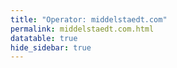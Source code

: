 ```yaml
---
title: "Operator: middelstaedt.com"
permalink: middelstaedt.com.html
datatable: true
hide_sidebar: true
---
```


<div>                        <script type="text/javascript">window.PlotlyConfig = {MathJaxConfig: 'local'};</script>
        <script charset="utf-8" src="https://cdn.plot.ly/plotly-2.20.0.min.js"></script>                <div id="ccde38cd-7091-4fad-a56e-12e6ebc509d1" class="plotly-graph-div" style="height:100%; width:100%;"></div>            <script type="text/javascript">                                    window.PLOTLYENV=window.PLOTLYENV || {};                                    if (document.getElementById("ccde38cd-7091-4fad-a56e-12e6ebc509d1")) {                    Plotly.newPlot(                        "ccde38cd-7091-4fad-a56e-12e6ebc509d1",                        [{"name":"exit probability (%)","x":["2022-10-16","2022-10-17","2022-10-18","2022-10-19","2022-10-20","2022-10-21","2022-10-22","2022-10-23","2022-10-24","2022-10-25","2022-10-26","2022-10-27","2022-10-28","2022-10-29","2022-10-30","2022-10-31","2022-11-01","2022-11-02","2022-11-03","2022-11-04","2022-11-05","2022-11-06","2022-11-07","2022-11-08","2022-11-09","2022-11-10","2022-11-11","2022-11-12","2022-11-13","2022-11-14","2022-11-15","2022-11-16","2022-11-17","2022-11-18","2022-11-19","2022-11-20","2022-11-21","2022-11-22","2022-11-23","2022-11-24","2022-11-25","2022-11-26","2022-11-27","2022-11-28","2022-11-29","2022-11-30","2022-12-01","2022-12-02","2022-12-03","2022-12-04","2022-12-05","2022-12-06","2022-12-07","2022-12-08","2022-12-09","2022-12-10","2022-12-11","2022-12-12","2022-12-13","2022-12-14","2022-12-15","2022-12-16","2022-12-17","2022-12-18","2022-12-19","2022-12-20","2022-12-21","2022-12-22","2022-12-23","2022-12-24","2022-12-25","2022-12-26","2022-12-27","2022-12-28","2022-12-29","2022-12-30","2022-12-31","2023-01-01","2023-01-02","2023-01-03","2023-01-04","2023-01-05","2023-01-06","2023-01-07","2023-01-08","2023-01-09","2023-01-10","2023-01-11","2023-01-12","2023-01-13","2023-01-14","2023-01-15","2023-01-16","2023-01-17","2023-01-18","2023-01-19","2023-01-20","2023-01-21","2023-01-22","2023-01-23","2023-01-24","2023-01-25","2023-01-26","2023-01-27","2023-01-28","2023-01-29","2023-01-30","2023-01-31","2023-02-01","2023-02-02","2023-02-03","2023-02-04","2023-02-05","2023-02-06","2023-02-07","2023-02-08","2023-02-09","2023-02-10","2023-02-11","2023-02-12","2023-02-13","2023-02-14","2023-02-15","2023-02-16","2023-02-17","2023-02-18","2023-02-19","2023-02-20","2023-02-21","2023-02-22","2023-02-23","2023-02-24","2023-02-25","2023-02-26","2023-02-27","2023-02-28","2023-03-01","2023-03-02","2023-03-03","2023-03-04","2023-03-05","2023-03-06","2023-03-07","2023-03-08","2023-03-09","2023-03-10","2023-03-11","2023-03-12","2023-03-13","2023-03-14","2023-03-15","2023-03-16","2023-03-17","2023-03-18","2023-03-19","2023-03-20","2023-03-21","2023-03-22","2023-03-23","2023-03-24","2023-03-25","2023-03-26","2023-03-27","2023-03-28","2023-03-29","2023-03-30","2023-03-31","2023-04-01","2023-04-02","2023-04-03","2023-04-04","2023-04-05","2023-04-06","2023-04-07","2023-04-08","2023-04-09","2023-04-10","2023-04-11","2023-04-12","2023-04-13","2023-04-14","2023-04-15","2023-04-16","2023-04-17","2023-04-18","2023-04-19","2023-04-20","2023-04-21","2023-04-22","2023-04-23","2023-04-24","2023-04-25","2023-04-26","2023-04-27","2023-04-28","2023-04-29","2023-04-30","2023-05-01","2023-05-02","2023-05-03","2023-05-04","2023-05-05","2023-05-06","2023-05-07","2023-05-08","2023-05-09","2023-05-10","2023-05-11","2023-05-12","2023-05-13","2023-05-14","2023-05-15","2023-05-16","2023-05-17","2023-05-18","2023-05-19","2023-05-20","2023-05-21","2023-05-22","2023-05-23","2023-05-24","2023-05-25"],"y":[0.0,0.0,0.0,0.0,0.0,0.0,0.0,0.0,0.0,0.0,0.0,0.0,0.0,0.0,0.0,0.0,0.0,0.0,0.0,0.0,0.0,0.0,0.0,null,0.0,0.0,null,0.0,0.0,0.0,0.0,0.0,0.0,0.0,0.0,0.0,0.0,0.0,0.0,0.0,0.0,0.0,0.0,0.0,0.0,0.0,0.23,0.25,0.26,0.18,0.23,0.26,0.23,0.23,0.23,0.18,0.21,0.26,0.27,0.31,0.31,0.32,0.33,0.33,0.35,0.4,0.4,0.41,0.42,0.43,0.48,0.49,0.5,0.51,0.55,0.52,0.49,0.48,0.42,0.39,0.4,0.38,0.33,0.34,0.33,0.37,0.37,0.38,0.38,0.19,0.3,0.3,0.31,0.31,0.31,0.32,0.35,0.36,0.38,0.4,0.41,0.42,0.38,0.39,0.38,0.39,0.4,0.36,0.37,0.35,0.36,0.36,0.39,0.42,0.43,0.44,0.44,0.41,0.39,0.41,0.41,0.39,0.39,0.4,0.4,0.37,0.34,0.35,0.36,0.36,0.35,0.34,0.31,0.3,0.3,0.35,0.34,0.32,0.17,0.37,0.36,0.38,0.4,0.49,0.47,0.47,0.57,0.79,0.82,0.82,0.73,0.61,0.53,0.52,0.49,0.5,0.48,0.42,0.39,0.35,0.36,0.35,0.34,0.31,0.34,0.29,0.29,0.3,0.29,0.28,0.28,0.25,0.26,0.25,0.25,0.26,0.25,0.24,0.23,0.25,0.25,0.25,0.2,0.2,0.21,0.21,0.2,0.18,0.19,0.18,0.18,0.19,0.21,0.24,0.24,0.34,0.37,0.38,0.44,0.43,0.5,0.44,0.45,0.46,0.46,0.47,0.48,0.48,0.49,0.49,0.48,0.5,0.54,0.55,0.51,0.52,0.54,0.54,0.56,0.58,0.59,0.59],"type":"scatter","xaxis":"x","yaxis":"y"},{"name":"guard probability (%)","x":["2022-10-16","2022-10-17","2022-10-18","2022-10-19","2022-10-20","2022-10-21","2022-10-22","2022-10-23","2022-10-24","2022-10-25","2022-10-26","2022-10-27","2022-10-28","2022-10-29","2022-10-30","2022-10-31","2022-11-01","2022-11-02","2022-11-03","2022-11-04","2022-11-05","2022-11-06","2022-11-07","2022-11-08","2022-11-09","2022-11-10","2022-11-11","2022-11-12","2022-11-13","2022-11-14","2022-11-15","2022-11-16","2022-11-17","2022-11-18","2022-11-19","2022-11-20","2022-11-21","2022-11-22","2022-11-23","2022-11-24","2022-11-25","2022-11-26","2022-11-27","2022-11-28","2022-11-29","2022-11-30","2022-12-01","2022-12-02","2022-12-03","2022-12-04","2022-12-05","2022-12-06","2022-12-07","2022-12-08","2022-12-09","2022-12-10","2022-12-11","2022-12-12","2022-12-13","2022-12-14","2022-12-15","2022-12-16","2022-12-17","2022-12-18","2022-12-19","2022-12-20","2022-12-21","2022-12-22","2022-12-23","2022-12-24","2022-12-25","2022-12-26","2022-12-27","2022-12-28","2022-12-29","2022-12-30","2022-12-31","2023-01-01","2023-01-02","2023-01-03","2023-01-04","2023-01-05","2023-01-06","2023-01-07","2023-01-08","2023-01-09","2023-01-10","2023-01-11","2023-01-12","2023-01-13","2023-01-14","2023-01-15","2023-01-16","2023-01-17","2023-01-18","2023-01-19","2023-01-20","2023-01-21","2023-01-22","2023-01-23","2023-01-24","2023-01-25","2023-01-26","2023-01-27","2023-01-28","2023-01-29","2023-01-30","2023-01-31","2023-02-01","2023-02-02","2023-02-03","2023-02-04","2023-02-05","2023-02-06","2023-02-07","2023-02-08","2023-02-09","2023-02-10","2023-02-11","2023-02-12","2023-02-13","2023-02-14","2023-02-15","2023-02-16","2023-02-17","2023-02-18","2023-02-19","2023-02-20","2023-02-21","2023-02-22","2023-02-23","2023-02-24","2023-02-25","2023-02-26","2023-02-27","2023-02-28","2023-03-01","2023-03-02","2023-03-03","2023-03-04","2023-03-05","2023-03-06","2023-03-07","2023-03-08","2023-03-09","2023-03-10","2023-03-11","2023-03-12","2023-03-13","2023-03-14","2023-03-15","2023-03-16","2023-03-17","2023-03-18","2023-03-19","2023-03-20","2023-03-21","2023-03-22","2023-03-23","2023-03-24","2023-03-25","2023-03-26","2023-03-27","2023-03-28","2023-03-29","2023-03-30","2023-03-31","2023-04-01","2023-04-02","2023-04-03","2023-04-04","2023-04-05","2023-04-06","2023-04-07","2023-04-08","2023-04-09","2023-04-10","2023-04-11","2023-04-12","2023-04-13","2023-04-14","2023-04-15","2023-04-16","2023-04-17","2023-04-18","2023-04-19","2023-04-20","2023-04-21","2023-04-22","2023-04-23","2023-04-24","2023-04-25","2023-04-26","2023-04-27","2023-04-28","2023-04-29","2023-04-30","2023-05-01","2023-05-02","2023-05-03","2023-05-04","2023-05-05","2023-05-06","2023-05-07","2023-05-08","2023-05-09","2023-05-10","2023-05-11","2023-05-12","2023-05-13","2023-05-14","2023-05-15","2023-05-16","2023-05-17","2023-05-18","2023-05-19","2023-05-20","2023-05-21","2023-05-22","2023-05-23","2023-05-24","2023-05-25"],"y":[0.0,0.0,0.0,0.0,0.0,0.0,0.0,0.0,0.0,0.0,0.0,0.0,0.0,0.0,0.0,0.0,0.0,0.0,0.0,0.0,0.0,0.0,0.0,null,0.0,0.0,null,0.0,0.0,0.0,0.0,0.0,0.0,0.0,0.0,0.0,0.0,0.0,0.0,0.12,0.1,0.11,0.13,0.14,0.12,0.13,0.0,0.0,0.0,0.0,0.0,0.0,0.0,0.0,0.0,0.0,0.0,0.0,0.0,0.0,0.0,0.0,0.05,0.04,0.07,0.07,0.13,0.12,0.13,0.12,0.1,0.1,0.1,0.1,0.1,0.1,0.09,0.09,0.08,0.08,0.06,0.06,0.05,0.05,0.05,0.05,0.05,0.05,0.05,0.05,0.06,0.05,0.05,0.05,0.04,0.05,0.05,0.05,0.05,0.05,0.05,0.05,0.05,0.05,0.04,0.06,0.07,0.07,0.07,0.07,0.07,0.06,0.07,0.07,0.06,0.07,0.07,0.06,0.06,0.07,0.07,0.06,0.06,0.06,0.06,0.06,0.06,0.06,0.06,0.06,0.06,0.05,0.06,0.06,0.06,0.05,0.05,0.05,0.05,0.04,0.04,0.04,0.04,0.04,0.04,0.04,0.04,0.04,0.05,0.05,0.06,0.06,0.06,0.06,0.06,0.06,0.05,0.06,0.06,0.06,0.06,0.06,0.06,0.06,0.06,0.06,0.06,0.06,0.06,0.06,0.07,0.07,0.07,0.07,0.07,0.07,0.08,0.08,0.08,0.08,0.08,0.08,0.09,0.11,0.11,0.11,0.12,0.11,0.11,0.11,0.12,0.11,0.12,0.11,0.12,0.16,0.15,0.15,0.15,0.17,0.17,0.27,0.26,0.27,0.26,0.29,0.28,0.26,0.26,0.26,0.28,0.27,0.26,0.27,0.28,0.27,0.27,0.27,0.27,0.25,0.25,0.26],"type":"scatter","xaxis":"x","yaxis":"y"},{"name":"advertised bandwidth","x":["2022-10-16","2022-10-17","2022-10-18","2022-10-19","2022-10-20","2022-10-21","2022-10-22","2022-10-23","2022-10-24","2022-10-25","2022-10-26","2022-10-27","2022-10-28","2022-10-29","2022-10-30","2022-10-31","2022-11-01","2022-11-02","2022-11-03","2022-11-04","2022-11-05","2022-11-06","2022-11-07","2022-11-08","2022-11-09","2022-11-10","2022-11-11","2022-11-12","2022-11-13","2022-11-14","2022-11-15","2022-11-16","2022-11-17","2022-11-18","2022-11-19","2022-11-20","2022-11-21","2022-11-22","2022-11-23","2022-11-24","2022-11-25","2022-11-26","2022-11-27","2022-11-28","2022-11-29","2022-11-30","2022-12-01","2022-12-02","2022-12-03","2022-12-04","2022-12-05","2022-12-06","2022-12-07","2022-12-08","2022-12-09","2022-12-10","2022-12-11","2022-12-12","2022-12-13","2022-12-14","2022-12-15","2022-12-16","2022-12-17","2022-12-18","2022-12-19","2022-12-20","2022-12-21","2022-12-22","2022-12-23","2022-12-24","2022-12-25","2022-12-26","2022-12-27","2022-12-28","2022-12-29","2022-12-30","2022-12-31","2023-01-01","2023-01-02","2023-01-03","2023-01-04","2023-01-05","2023-01-06","2023-01-07","2023-01-08","2023-01-09","2023-01-10","2023-01-11","2023-01-12","2023-01-13","2023-01-14","2023-01-15","2023-01-16","2023-01-17","2023-01-18","2023-01-19","2023-01-20","2023-01-21","2023-01-22","2023-01-23","2023-01-24","2023-01-25","2023-01-26","2023-01-27","2023-01-28","2023-01-29","2023-01-30","2023-01-31","2023-02-01","2023-02-02","2023-02-03","2023-02-04","2023-02-05","2023-02-06","2023-02-07","2023-02-08","2023-02-09","2023-02-10","2023-02-11","2023-02-12","2023-02-13","2023-02-14","2023-02-15","2023-02-16","2023-02-17","2023-02-18","2023-02-19","2023-02-20","2023-02-21","2023-02-22","2023-02-23","2023-02-24","2023-02-25","2023-02-26","2023-02-27","2023-02-28","2023-03-01","2023-03-02","2023-03-03","2023-03-04","2023-03-05","2023-03-06","2023-03-07","2023-03-08","2023-03-09","2023-03-10","2023-03-11","2023-03-12","2023-03-13","2023-03-14","2023-03-15","2023-03-16","2023-03-17","2023-03-18","2023-03-19","2023-03-20","2023-03-21","2023-03-22","2023-03-23","2023-03-24","2023-03-25","2023-03-26","2023-03-27","2023-03-28","2023-03-29","2023-03-30","2023-03-31","2023-04-01","2023-04-02","2023-04-03","2023-04-04","2023-04-05","2023-04-06","2023-04-07","2023-04-08","2023-04-09","2023-04-10","2023-04-11","2023-04-12","2023-04-13","2023-04-14","2023-04-15","2023-04-16","2023-04-17","2023-04-18","2023-04-19","2023-04-20","2023-04-21","2023-04-22","2023-04-23","2023-04-24","2023-04-25","2023-04-26","2023-04-27","2023-04-28","2023-04-29","2023-04-30","2023-05-01","2023-05-02","2023-05-03","2023-05-04","2023-05-05","2023-05-06","2023-05-07","2023-05-08","2023-05-09","2023-05-10","2023-05-11","2023-05-12","2023-05-13","2023-05-14","2023-05-15","2023-05-16","2023-05-17","2023-05-18","2023-05-19","2023-05-20","2023-05-21","2023-05-22","2023-05-23","2023-05-24","2023-05-25"],"y":[0.0,0.03,0.03,0.03,0.05,0.05,0.08,0.08,0.09,0.11,0.13,0.14,0.14,0.16,0.19,0.19,0.2,0.2,0.2,0.2,0.2,0.19,0.2,0.2,0.2,0.2,0.2,0.2,0.22,0.2,0.24,0.27,0.38,0.41,0.45,0.5,0.49,0.49,0.49,0.49,0.44,0.54,0.56,0.55,0.6,0.6,0.6,0.6,0.6,0.6,0.59,0.57,0.55,0.57,0.6,0.62,0.57,0.68,0.73,0.82,0.88,0.89,0.82,0.91,1.06,1.14,1.25,1.19,1.19,1.11,1.11,1.1,1.11,1.2,1.17,1.15,1.16,1.1,1.07,1.03,1.02,0.96,0.98,0.97,0.98,1.01,1.01,1.0,0.98,0.96,0.92,1.01,1.01,1.02,1.03,1.01,0.98,0.98,1.0,0.99,0.95,0.93,0.94,0.94,0.88,0.88,0.89,0.88,0.84,0.87,0.91,0.91,0.98,0.97,0.98,0.99,0.98,0.96,1.01,1.01,1.01,1.0,1.06,1.02,0.98,0.91,0.91,0.87,0.87,0.89,0.86,0.85,0.86,0.85,0.87,0.88,0.88,0.92,0.93,0.93,0.94,0.94,1.09,1.1,1.12,1.14,1.79,1.8,1.8,1.8,1.83,1.56,1.6,1.6,1.6,1.56,1.45,1.29,1.21,1.2,1.19,1.19,1.09,1.05,1.0,0.98,0.95,0.91,0.92,0.92,0.87,0.93,0.93,0.93,0.92,0.97,0.99,0.99,0.99,0.98,1.0,0.9,0.9,0.9,0.92,0.94,1.0,0.95,0.98,0.95,1.05,1.08,1.24,1.5,1.63,1.75,1.86,1.92,2.04,2.18,2.17,2.27,2.28,2.35,2.34,2.34,2.38,2.39,2.37,2.4,2.42,2.43,2.43,2.56,2.57,2.59,2.6,2.67,2.62,2.54,2.43,2.46],"type":"scatter","xaxis":"x","yaxis":"y2"}],                        {"template":{"data":{"histogram2dcontour":[{"type":"histogram2dcontour","colorbar":{"outlinewidth":0,"ticks":""},"colorscale":[[0.0,"#0d0887"],[0.1111111111111111,"#46039f"],[0.2222222222222222,"#7201a8"],[0.3333333333333333,"#9c179e"],[0.4444444444444444,"#bd3786"],[0.5555555555555556,"#d8576b"],[0.6666666666666666,"#ed7953"],[0.7777777777777778,"#fb9f3a"],[0.8888888888888888,"#fdca26"],[1.0,"#f0f921"]]}],"choropleth":[{"type":"choropleth","colorbar":{"outlinewidth":0,"ticks":""}}],"histogram2d":[{"type":"histogram2d","colorbar":{"outlinewidth":0,"ticks":""},"colorscale":[[0.0,"#0d0887"],[0.1111111111111111,"#46039f"],[0.2222222222222222,"#7201a8"],[0.3333333333333333,"#9c179e"],[0.4444444444444444,"#bd3786"],[0.5555555555555556,"#d8576b"],[0.6666666666666666,"#ed7953"],[0.7777777777777778,"#fb9f3a"],[0.8888888888888888,"#fdca26"],[1.0,"#f0f921"]]}],"heatmap":[{"type":"heatmap","colorbar":{"outlinewidth":0,"ticks":""},"colorscale":[[0.0,"#0d0887"],[0.1111111111111111,"#46039f"],[0.2222222222222222,"#7201a8"],[0.3333333333333333,"#9c179e"],[0.4444444444444444,"#bd3786"],[0.5555555555555556,"#d8576b"],[0.6666666666666666,"#ed7953"],[0.7777777777777778,"#fb9f3a"],[0.8888888888888888,"#fdca26"],[1.0,"#f0f921"]]}],"heatmapgl":[{"type":"heatmapgl","colorbar":{"outlinewidth":0,"ticks":""},"colorscale":[[0.0,"#0d0887"],[0.1111111111111111,"#46039f"],[0.2222222222222222,"#7201a8"],[0.3333333333333333,"#9c179e"],[0.4444444444444444,"#bd3786"],[0.5555555555555556,"#d8576b"],[0.6666666666666666,"#ed7953"],[0.7777777777777778,"#fb9f3a"],[0.8888888888888888,"#fdca26"],[1.0,"#f0f921"]]}],"contourcarpet":[{"type":"contourcarpet","colorbar":{"outlinewidth":0,"ticks":""}}],"contour":[{"type":"contour","colorbar":{"outlinewidth":0,"ticks":""},"colorscale":[[0.0,"#0d0887"],[0.1111111111111111,"#46039f"],[0.2222222222222222,"#7201a8"],[0.3333333333333333,"#9c179e"],[0.4444444444444444,"#bd3786"],[0.5555555555555556,"#d8576b"],[0.6666666666666666,"#ed7953"],[0.7777777777777778,"#fb9f3a"],[0.8888888888888888,"#fdca26"],[1.0,"#f0f921"]]}],"surface":[{"type":"surface","colorbar":{"outlinewidth":0,"ticks":""},"colorscale":[[0.0,"#0d0887"],[0.1111111111111111,"#46039f"],[0.2222222222222222,"#7201a8"],[0.3333333333333333,"#9c179e"],[0.4444444444444444,"#bd3786"],[0.5555555555555556,"#d8576b"],[0.6666666666666666,"#ed7953"],[0.7777777777777778,"#fb9f3a"],[0.8888888888888888,"#fdca26"],[1.0,"#f0f921"]]}],"mesh3d":[{"type":"mesh3d","colorbar":{"outlinewidth":0,"ticks":""}}],"scatter":[{"fillpattern":{"fillmode":"overlay","size":10,"solidity":0.2},"type":"scatter"}],"parcoords":[{"type":"parcoords","line":{"colorbar":{"outlinewidth":0,"ticks":""}}}],"scatterpolargl":[{"type":"scatterpolargl","marker":{"colorbar":{"outlinewidth":0,"ticks":""}}}],"bar":[{"error_x":{"color":"#2a3f5f"},"error_y":{"color":"#2a3f5f"},"marker":{"line":{"color":"#E5ECF6","width":0.5},"pattern":{"fillmode":"overlay","size":10,"solidity":0.2}},"type":"bar"}],"scattergeo":[{"type":"scattergeo","marker":{"colorbar":{"outlinewidth":0,"ticks":""}}}],"scatterpolar":[{"type":"scatterpolar","marker":{"colorbar":{"outlinewidth":0,"ticks":""}}}],"histogram":[{"marker":{"pattern":{"fillmode":"overlay","size":10,"solidity":0.2}},"type":"histogram"}],"scattergl":[{"type":"scattergl","marker":{"colorbar":{"outlinewidth":0,"ticks":""}}}],"scatter3d":[{"type":"scatter3d","line":{"colorbar":{"outlinewidth":0,"ticks":""}},"marker":{"colorbar":{"outlinewidth":0,"ticks":""}}}],"scattermapbox":[{"type":"scattermapbox","marker":{"colorbar":{"outlinewidth":0,"ticks":""}}}],"scatterternary":[{"type":"scatterternary","marker":{"colorbar":{"outlinewidth":0,"ticks":""}}}],"scattercarpet":[{"type":"scattercarpet","marker":{"colorbar":{"outlinewidth":0,"ticks":""}}}],"carpet":[{"aaxis":{"endlinecolor":"#2a3f5f","gridcolor":"white","linecolor":"white","minorgridcolor":"white","startlinecolor":"#2a3f5f"},"baxis":{"endlinecolor":"#2a3f5f","gridcolor":"white","linecolor":"white","minorgridcolor":"white","startlinecolor":"#2a3f5f"},"type":"carpet"}],"table":[{"cells":{"fill":{"color":"#EBF0F8"},"line":{"color":"white"}},"header":{"fill":{"color":"#C8D4E3"},"line":{"color":"white"}},"type":"table"}],"barpolar":[{"marker":{"line":{"color":"#E5ECF6","width":0.5},"pattern":{"fillmode":"overlay","size":10,"solidity":0.2}},"type":"barpolar"}],"pie":[{"automargin":true,"type":"pie"}]},"layout":{"autotypenumbers":"strict","colorway":["#636efa","#EF553B","#00cc96","#ab63fa","#FFA15A","#19d3f3","#FF6692","#B6E880","#FF97FF","#FECB52"],"font":{"color":"#2a3f5f"},"hovermode":"closest","hoverlabel":{"align":"left"},"paper_bgcolor":"white","plot_bgcolor":"#E5ECF6","polar":{"bgcolor":"#E5ECF6","angularaxis":{"gridcolor":"white","linecolor":"white","ticks":""},"radialaxis":{"gridcolor":"white","linecolor":"white","ticks":""}},"ternary":{"bgcolor":"#E5ECF6","aaxis":{"gridcolor":"white","linecolor":"white","ticks":""},"baxis":{"gridcolor":"white","linecolor":"white","ticks":""},"caxis":{"gridcolor":"white","linecolor":"white","ticks":""}},"coloraxis":{"colorbar":{"outlinewidth":0,"ticks":""}},"colorscale":{"sequential":[[0.0,"#0d0887"],[0.1111111111111111,"#46039f"],[0.2222222222222222,"#7201a8"],[0.3333333333333333,"#9c179e"],[0.4444444444444444,"#bd3786"],[0.5555555555555556,"#d8576b"],[0.6666666666666666,"#ed7953"],[0.7777777777777778,"#fb9f3a"],[0.8888888888888888,"#fdca26"],[1.0,"#f0f921"]],"sequentialminus":[[0.0,"#0d0887"],[0.1111111111111111,"#46039f"],[0.2222222222222222,"#7201a8"],[0.3333333333333333,"#9c179e"],[0.4444444444444444,"#bd3786"],[0.5555555555555556,"#d8576b"],[0.6666666666666666,"#ed7953"],[0.7777777777777778,"#fb9f3a"],[0.8888888888888888,"#fdca26"],[1.0,"#f0f921"]],"diverging":[[0,"#8e0152"],[0.1,"#c51b7d"],[0.2,"#de77ae"],[0.3,"#f1b6da"],[0.4,"#fde0ef"],[0.5,"#f7f7f7"],[0.6,"#e6f5d0"],[0.7,"#b8e186"],[0.8,"#7fbc41"],[0.9,"#4d9221"],[1,"#276419"]]},"xaxis":{"gridcolor":"white","linecolor":"white","ticks":"","title":{"standoff":15},"zerolinecolor":"white","automargin":true,"zerolinewidth":2},"yaxis":{"gridcolor":"white","linecolor":"white","ticks":"","title":{"standoff":15},"zerolinecolor":"white","automargin":true,"zerolinewidth":2},"scene":{"xaxis":{"backgroundcolor":"#E5ECF6","gridcolor":"white","linecolor":"white","showbackground":true,"ticks":"","zerolinecolor":"white","gridwidth":2},"yaxis":{"backgroundcolor":"#E5ECF6","gridcolor":"white","linecolor":"white","showbackground":true,"ticks":"","zerolinecolor":"white","gridwidth":2},"zaxis":{"backgroundcolor":"#E5ECF6","gridcolor":"white","linecolor":"white","showbackground":true,"ticks":"","zerolinecolor":"white","gridwidth":2}},"shapedefaults":{"line":{"color":"#2a3f5f"}},"annotationdefaults":{"arrowcolor":"#2a3f5f","arrowhead":0,"arrowwidth":1},"geo":{"bgcolor":"white","landcolor":"#E5ECF6","subunitcolor":"white","showland":true,"showlakes":true,"lakecolor":"white"},"title":{"x":0.05},"mapbox":{"style":"light"}}},"xaxis":{"anchor":"y","domain":[0.0,0.94],"rangeselector":{"buttons":[{"count":7,"label":"week","step":"day","stepmode":"backward"},{"count":1,"label":"month","step":"month","stepmode":"backward"},{"count":6,"label":"6 months","step":"month","stepmode":"backward"},{"count":1,"label":"year","step":"year","stepmode":"backward"},{"step":"all"}]}},"yaxis":{"anchor":"x","domain":[0.0,1.0],"title":{"text":"exit / guard probability"},"ticksuffix":"%","rangemode":"nonnegative"},"yaxis2":{"anchor":"x","overlaying":"y","side":"right","title":{"text":"advertised bandwidth"},"ticksuffix":" Gbit/s","rangemode":"nonnegative"},"hovermode":"x"},                        {"responsive": true}                    )                };                            </script>        </div>

Only proven relays are included in the graph and table. A proven relay claims to be part of a domain
and can be verified to be part of it via the
["well-known" URL or DNS records](https://nusenu.github.io/ContactInfo-Information-Sharing-Specification/#proof).

<div class="datatable-begin"></div>

| Nickname                                                      |   Mbit/s | Exit   | IPv4                                                     | IPv6                                                                                         | First Seen   | Tor Version   | AS Name                                |
|:--------------------------------------------------------------|---------:|:-------|:---------------------------------------------------------|:---------------------------------------------------------------------------------------------|:-------------|:--------------|:---------------------------------------|
| [4728](w/relay/0645197737A373E6EFF2B9F47913DF06FA3B5310.html) |      113 | N      | [163.172.13.237](https://stat.ripe.net/163.172.13.237)   | [2001:bc8:32d7:185::3:1](https://stat.ripe.net/2001:bc8:32d7:185::3:1)                       | 2023-04-27   | 0.4.7.13      | [SCALEWAY S.A.S.](w/as_number/AS12876) |
| [4717](w/relay/1771F9D32775A95BCB9A0D078E509A5624438B76.html) |      100 | N      | [194.180.174.73](https://stat.ripe.net/194.180.174.73)   | [2a0a:c801:1:e::93](https://stat.ripe.net/2a0a:c801:1:e::93)                                 | 2022-12-12   | 0.4.7.13      | [MivoCloud SRL](w/as_number/AS39798)   |
| [4712](w/relay/18F4F0F749B0A48F51F0C56233A7F00C7BCEB4D8.html) |      150 | N      | [212.227.169.190](https://stat.ripe.net/212.227.169.190) | [2001:ba0:1800:1fc::1](https://stat.ripe.net/2001:ba0:1800:1fc::1)                           | 2022-10-18   | 0.4.7.13      | [IONOS SE](w/as_number/AS8560)         |
| [4721](w/relay/23CC9B711B8FF93403C95E8643F0A85FFE1DFB3C.html) |      143 | N      | [163.172.13.237](https://stat.ripe.net/163.172.13.237)   | [2001:bc8:32d7:185::2:1](https://stat.ripe.net/2001:bc8:32d7:185::2:1)                       | 2023-04-23   | 0.4.7.13      | [SCALEWAY S.A.S.](w/as_number/AS12876) |
| [4715](w/relay/322967A70161145738F6CEB4F5165FDADF9EB27C.html) |      137 | Y      | [104.244.73.136](https://stat.ripe.net/104.244.73.136)   | [2605:6400:30:edc3::34](https://stat.ripe.net/2605:6400:30:edc3::34)                         | 2022-11-16   | 0.4.7.13      | [PONYNET](w/as_number/AS53667)         |
| [4723](w/relay/3597A3F60A4AFE44A3DDE8B5219F9F85D9B441A2.html) |       86 | Y      | [185.243.218.61](https://stat.ripe.net/185.243.218.61)   | [2a03:94e0:24d4::5](https://stat.ripe.net/2a03:94e0:24d4::5)                                 | 2023-04-25   | 0.4.7.13      | [TerraHost AS](w/as_number/AS56655)    |
| [4718](w/relay/4F270462A8BF960102EBE193BC0DF6432F49832F.html) |      100 | N      | [94.158.246.117](https://stat.ripe.net/94.158.246.117)   | [2001:67c:2db8:305:43:dcd:f532:34f](https://stat.ripe.net/2001:67c:2db8:305:43:dcd:f532:34f) | 2022-12-12   | 0.4.7.13      | [MivoCloud SRL](w/as_number/AS39798)   |
| [4719](w/relay/566F698A2C234802F82BC76D8FA82E60BAA68015.html) |      173 | Y      | [185.243.218.95](https://stat.ripe.net/185.243.218.95)   | [2a03:94e0:24d4::3](https://stat.ripe.net/2a03:94e0:24d4::3)                                 | 2022-12-12   | 0.4.7.13      | [TerraHost AS](w/as_number/AS56655)    |
| [4720](w/relay/64DF2CA9276871CEE3638F1CD1310EBAA0A6E16C.html) |      140 | N      | [163.172.13.237](https://stat.ripe.net/163.172.13.237)   | [2001:bc8:32d7:185::1:1](https://stat.ripe.net/2001:bc8:32d7:185::1:1)                       | 2023-04-19   | 0.4.7.13      | [SCALEWAY S.A.S.](w/as_number/AS12876) |
| [4724](w/relay/8377F64D31B1B551AA3D8F7D4482192CA3292FED.html) |      143 | Y      | [185.243.218.61](https://stat.ripe.net/185.243.218.61)   | [2a03:94e0:24d4::6](https://stat.ripe.net/2a03:94e0:24d4::6)                                 | 2023-04-25   | 0.4.7.13      | [TerraHost AS](w/as_number/AS56655)    |
| [4711](w/relay/8DBC6F2F474FE4959B7B33FF680733F324D385EA.html) |      167 | N      | [82.165.101.234](https://stat.ripe.net/82.165.101.234)   | [2001:8d8:1800:876a::1](https://stat.ripe.net/2001:8d8:1800:876a::1)                         | 2022-10-16   | 0.4.7.13      | [IONOS SE](w/as_number/AS8560)         |
| [4716](w/relay/8E1CB2E2467989A9369284E09669AD0FD691075E.html) |      113 | Y      | [185.243.218.61](https://stat.ripe.net/185.243.218.61)   | [2a03:94e0:24d4::2](https://stat.ripe.net/2a03:94e0:24d4::2)                                 | 2022-12-11   | 0.4.7.13      | [TerraHost AS](w/as_number/AS56655)    |
| [4725](w/relay/9B8E44116F2AE302B8EDDB6C3E56F6559BE80936.html) |       93 | Y      | [185.243.218.95](https://stat.ripe.net/185.243.218.95)   | [2a03:94e0:24d4::7](https://stat.ripe.net/2a03:94e0:24d4::7)                                 | 2023-04-25   | 0.4.7.13      | [TerraHost AS](w/as_number/AS56655)    |
| [4727](w/relay/E0AE4772051D74DE4DC1A525D9670BC12ED2EDAF.html) |      159 | Y      | [185.243.218.95](https://stat.ripe.net/185.243.218.95)   | [2a03:94e0:24d4::9](https://stat.ripe.net/2a03:94e0:24d4::9)                                 | 2023-04-25   | 0.4.7.13      | [TerraHost AS](w/as_number/AS56655)    |
| [4722](w/relay/EDFFE7DF9BA80ED6719B79A86EB9E3E9F875616F.html) |       87 | Y      | [185.243.218.61](https://stat.ripe.net/185.243.218.61)   | [2a03:94e0:24d4::4](https://stat.ripe.net/2a03:94e0:24d4::4)                                 | 2023-04-25   | 0.4.7.13      | [TerraHost AS](w/as_number/AS56655)    |
| [4729](w/relay/FA7B76686DAFB850A58072320907E282562BDD66.html) |      142 | N      | [163.172.13.237](https://stat.ripe.net/163.172.13.237)   | [2001:bc8:32d7:185::4:1](https://stat.ripe.net/2001:bc8:32d7:185::4:1)                       | 2023-04-27   | 0.4.7.13      | [SCALEWAY S.A.S.](w/as_number/AS12876) |
| [4714](w/relay/FA9F92CB28E2285A589643DDA31448361076D0C7.html) |      125 | Y      | [107.189.31.33](https://stat.ripe.net/107.189.31.33)     | [2605:6400:30:ebb6:532:acc:65:31](https://stat.ripe.net/2605:6400:30:ebb6:532:acc:65:31)     | 2022-11-13   | 0.4.7.13      | [PONYNET](w/as_number/AS53667)         |
| [4726](w/relay/FADD9A15FFC9DE65A00E6A37BCC377A2B102203A.html) |      118 | Y      | [185.243.218.95](https://stat.ripe.net/185.243.218.95)   | [2a03:94e0:24d4::8](https://stat.ripe.net/2a03:94e0:24d4::8)                                 | 2023-04-25   | 0.4.7.13      | [TerraHost AS](w/as_number/AS56655)    |
| [4713](w/relay/FC775F7C3B031F8BD21AD814C2F168D402664E4B.html) |      167 | N      | [212.227.197.40](https://stat.ripe.net/212.227.197.40)   | [2001:8d8:1800:5d7::1](https://stat.ripe.net/2001:8d8:1800:5d7::1)                           | 2022-11-12   | 0.4.7.13      | [IONOS SE](w/as_number/AS8560)         |

<div class="datatable-end"></div> 

# Bridges

<div class="datatable-begin"></div>

| Nickname                                                                                        |   Advertised Bandwidth (Mbit/s) | Tor Version   |
|:------------------------------------------------------------------------------------------------|--------------------------------:|:--------------|
| [4730](https://metrics.torproject.org/rs.html#details/206CC3738B592E5526C5A051D486D8B5AD9FFFC5) |                              18 | 0.4.7.13      |

<div class="datatable-end"></div> 